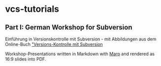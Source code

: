 # vcs-tutorials

## Part I: German Workshop for Subversion

Einführung in Versionskontrolle mit Subversion - mit Abbildungen aus dem Online-Buch ["Versions-Kontrolle mit Subversion](http://svnbook.red-bean.com/)

Workshop-Presentations written in Markdown with [Marp](https://yhatt.github.io/marp/) and rendered as 16:9 slides into PDF.
